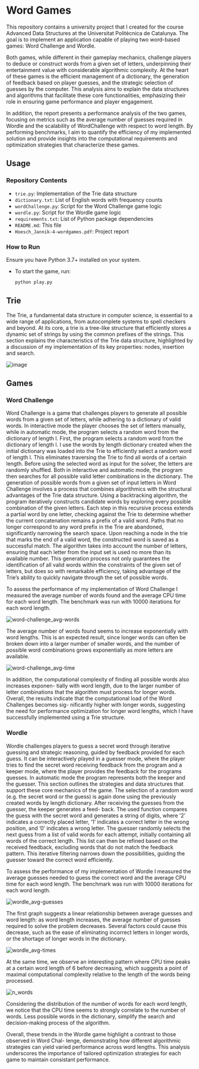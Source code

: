 # Word Games

This repository contains a university project that I created for the course Advanced Data Structures at the Universitat Politècnica de Catalunya. The goal is to implement an application capable of playing two word-based games: Word Challenge and Wordle. 

Both games, while different in their gameplay mechanics, challenge players to deduce or construct words from a given set of letters, underpinning their entertainment value with considerable algorithmic complexity. At the heart of these games is the efficient management of a dictionary, the generation of feedback based on player guesses, and the strategic selection of guesses by the computer. This analysis aims to explain the data structures and algorithms that facilitate these core functionalities, emphasizing their role in ensuring game performance and player engagement.

In addition, the report presents a performance analysis of the two games, focusing on metrics such as the average number of guesses required in Wordle and the scalability of WordChallenge with respect to word length. By performing benchmarks, I aim to quantify the efficiency of my implemented solution and provide insights into the computational requirements and optimization strategies that characterize these games.

## Usage
### Repository Contents
- `trie.py`: Implementation of the Trie data structure
- `dictionary.txt`: List of English words with frequency counts
- `wordChallenge.py`: Script for the Word Challenge game logic
- `wordle.py`: Script for the Wordle game logic
- `requirements.txt`: List of Python package dependencies
- `README.md`: This file
- `Hoesch_Jannik-4-wordgames.pdf`: Project report

### How to Run
Ensure you have Python 3.7+ installed on your system.

- To start the game, run:
    ```sh
    python play.py

## Trie
The Trie, a fundamental data structure in computer science, is essential to a wide range of applications, from autocomplete systems to spell checkers and beyond. At its core, a trie is a tree-like structure that efficiently stores a dynamic set of strings by using the common prefixes of the strings. This section explains the characteristics of the Trie data structure, highlighted by a discussion of my implementation of its key properties: nodes, insertion and search.

![image](https://github.com/user-attachments/assets/1c6d4a29-b1b9-4f63-8e4c-38b478a6dff7)


## Games
### Word Challenge
Word Challenge is a game that challenges players to generate all possible words from a given set of letters, while adhering to a dictionary of valid words.
In interactive mode the player chooses the set of letters manually, while in automatic mode, the program selects a random word from the dictionary of length l. First, the program selects a random word from the dictionary of length l. I use the words by length dictionary created when the initial dictionary was loaded into the Trie to efficiently select a random word of length l. This eliminates traversing the Trie to find all words of a certain length. Before using the selected word as input for the solver, the letters are randomly shuffled.
Both in interactive and automatic mode, the program then searches for all possible valid letter combinations in the dictionary. The generation of possible words from a given set of input letters in Word Challenge involves a process that combines algorithmics with the structural advantages of the Trie data structure. Using a backtracking algorithm, the program iteratively constructs candidate words by exploring every possible combination of the given letters. Each step in this recursive process extends a partial word by one letter, checking against the Trie to determine whether the current concatenation remains a prefix of a valid word. Paths that no longer correspond to any word prefix in the Trie are abandoned, significantly narrowing the search space. Upon reaching a node in the trie that marks the end of a valid word, the constructed word is saved as a successful match. The algorithm takes into account the number of letters, ensuring that each letter from the input set is used no more than its available number. This generation process not only guarantees the identification of all valid words within the constraints of the given set of letters, but does so with remarkable efficiency, taking advantage of the Trie’s ability to quickly navigate
through the set of possible words.

To assess the performance of my implementation of Word Challenge I measured the average number of words found and the average CPU time for each word length. The benchmark was run with 10000 iterations for each word length.

![word-challenge_avg-words](https://github.com/user-attachments/assets/c2c7a87f-6ba1-4e8b-b840-f3d827368ca1)

The average number of words found seems to increase exponentially with word lengths. This is an expected result, since longer words can often be broken down into a larger number of smaller words, and the number of possible word combinations grows exponentially as more letters are available.

![word-challenge_avg-time](https://github.com/user-attachments/assets/c248645f-c0d8-42fc-a690-abfd2b279b1b)

In addition, the computational complexity of finding all possible words also increases exponen- tially with word length, due to the larger number of letter combinations that the algorithm must process for longer words.
Overall, the results indicate that the computational load of the Word Challenges becomes sig- nificantly higher with longer words, suggesting the need for performance optimization for longer word lengths, which I have successfully implemented using a Trie structure.

### Wordle
Wordle challenges players to guess a secret word through iterative guessing and strategic reasoning, guided by feedback provided for each guess. It can be interactively played in a guesser mode, where the player tries to find the secret word receiving feedback from the program and a keeper mode, where the player provides the feedback for the programs guesses. In automatic mode the program represents both the keeper and the guesser. This section outlines the strategies and data structures that support these core mechanics of the game.
The selection of a random word (e.g. the secret word or the guess) is again done using the previously created words by length dictionary.
After receiving the guesses from the guesser, the keeper generates a feed- back. The used function compares the guess with the secret word and generates a string of digits, where ’2’ indicates a correctly placed letter, ’1’ indicates a correct letter in the wrong position, and ’0’ indicates a wrong letter.
The guesser randomly selects the next guess from a list of valid words for each attempt, initially containing all words of the correct length. This list can then be refined based on the received feedback, excluding words that do not match the feedback pattern. This iterative filtering narrows down the possibilities, guiding the guesser toward the correct word efficiently.

To assess the performance of my implementation of Wordle I measured the average guesses needed to guess the correct word and the average CPU time for each word length. The benchmark was run with 10000 iterations for each word length.

![wordle_avg-guesses](https://github.com/user-attachments/assets/15047106-95fd-4496-a107-003831595503)

The first graph suggests a linear relationship between average guesses and word length: as word length increases, the average number of guesses required to solve the problem decreases. Several factors could cause this decrease, such as the ease of eliminating incorrect letters in longer words, or the shortage of longer words in the dictionary.

![wordle_avg-times](https://github.com/user-attachments/assets/1fe6f6c5-bf77-42d9-8d8e-68f2aa14a6ac)

At the same time, we observe an interesting pattern where CPU time peaks at a certain word length of 6 before decreasing, which suggests a point of maximal computational complexity relative to the length of the words being processed. 

![n_words](https://github.com/user-attachments/assets/1b98b949-835f-4bfb-8a7a-738d8a5bbd07)

Considering the distribution of the number of words for each word length, we notice that the CPU time seems to strongly correlate to the number of words. Less possible words in the dictionary, simplify the search and decision-making process of the algorithm.

Overall, these trends in the Wordle game highlight a contrast to those observed in Word Chal- lenge, demonstrating how different algorithmic strategies can yield varied performance across word lengths. This analysis underscores the importance of tailored optimization strategies for each game to maintain consistant performance.

